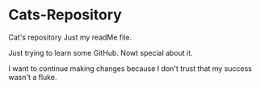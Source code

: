 # Cats-Repository
Cat's repository
Just my readMe file.

Just trying to learn some GitHub. Nowt special about it. 


I want to continue making changes because I don't trust that my success wasn't a fluke.

